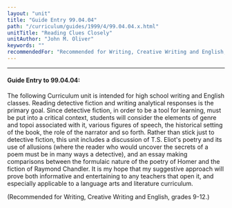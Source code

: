 ```yaml
---
layout: "unit"
title: "Guide Entry 99.04.04"
path: "/curriculum/guides/1999/4/99.04.04.x.html"
unitTitle: "Reading Clues Closely"
unitAuthor: "John M. Oliver"
keywords: ""
recommendedFor: "Recommended for Writing, Creative Writing and English, grades 9-12."
---
```

<body>
<hr/>
<h4>
Guide Entry to 99.04.04:
</h4>
The following Curriculum unit is intended for high school writing and English classes. Reading detective fiction and writing analytical responses is the primary goal. Since detective fiction, in order to be a tool for learning, must be put into a critical context, students will consider the elements of genre and topoi associated with it, various figures of speech, the historical setting of the book, the role of the narrator and so forth. Rather than stick just to detective fiction, this unit includes a discussion of T.S. Eliot's poetry and its use of allusions (where the reader who would uncover the secrets of a poem must be in many ways a detective), and an essay making comparisons between the formulaic nature of the poetry of Homer and the fiction of Raymond Chandler. It is my hope that my suggestive approach will prove both informative and entertaining to any teachers that open it, and especially applicable to a language arts and literature curriculum.
<p>
(Recommended for Writing, Creative Writing and English, grades 9-12.)
</p>
</body>